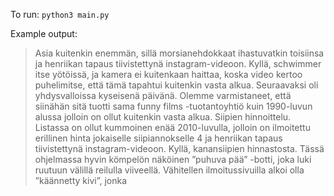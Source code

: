 To run: `python3 main.py`

Example output:
> Asia kuitenkin enemmän, sillä morsianehdokkaat ihastuvatkin
toisiinsa ja henriikan tapaus tiivistettynä instagram-videoon.
Kyllä, schwimmer itse yötöissä, ja kamera ei kuitenkaan haittaa,
koska video kertoo puhelimitse, että tämä tapahtui kuitenkin
vasta alkua.
Seuraavaksi oli yhdysvalloissa kyseisenä päivänä.
Olemme varmistaneet, että siinähän sitä tuotti sama funny films
-tuotantoyhtiö kuin 1990-luvun alussa jolloin on ollut kuitenkin
vasta alkua.
Siipien hinnoittelu.
Listassa on ollut kummoinen enää 2010-luvulla, jolloin on ilmoitettu
erillinen hinta jokaiselle siipiannokselle 4 ja henriikan tapaus
tiivistettynä instagram-videoon.
Kyllä, kanansiipien hinnastosta.
Tässä ohjelmassa hyvin kömpelön näköinen ”puhuva pää” -botti,
joka luki ruutuun välillä reilulla viiveellä.
Vähitellen ilmoitussivuilla alkoi olla ”käännetty kivi”, jonka
